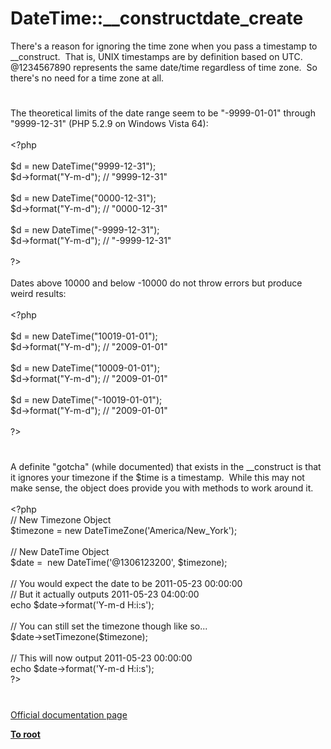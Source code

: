 # DateTime::__constructdate_create




<div class="phpcode"><span class="html">
There&apos;s a reason for ignoring the time zone when you pass a timestamp to __construct.&#xA0; That is, UNIX timestamps are by definition based on UTC.&#xA0; @1234567890 represents the same date/time regardless of time zone.&#xA0; So there&apos;s no need for a time zone at all.</span>
</div>
  

#


<div class="phpcode"><span class="html">
The theoretical limits of the date range seem to be &quot;-9999-01-01&quot; through &quot;9999-12-31&quot; (PHP 5.2.9 on Windows Vista 64):<br><br><span class="default">&lt;?php<br><br>$d </span><span class="keyword">= new </span><span class="default">DateTime</span><span class="keyword">(</span><span class="string">&quot;9999-12-31&quot;</span><span class="keyword">); <br></span><span class="default">$d</span><span class="keyword">-&gt;</span><span class="default">format</span><span class="keyword">(</span><span class="string">&quot;Y-m-d&quot;</span><span class="keyword">); </span><span class="comment">// &quot;9999-12-31&quot;<br><br></span><span class="default">$d </span><span class="keyword">= new </span><span class="default">DateTime</span><span class="keyword">(</span><span class="string">&quot;0000-12-31&quot;</span><span class="keyword">); <br></span><span class="default">$d</span><span class="keyword">-&gt;</span><span class="default">format</span><span class="keyword">(</span><span class="string">&quot;Y-m-d&quot;</span><span class="keyword">); </span><span class="comment">// &quot;0000-12-31&quot;<br><br></span><span class="default">$d </span><span class="keyword">= new </span><span class="default">DateTime</span><span class="keyword">(</span><span class="string">&quot;-9999-12-31&quot;</span><span class="keyword">); <br></span><span class="default">$d</span><span class="keyword">-&gt;</span><span class="default">format</span><span class="keyword">(</span><span class="string">&quot;Y-m-d&quot;</span><span class="keyword">); </span><span class="comment">// &quot;-9999-12-31&quot;<br><br></span><span class="default">?&gt;<br></span><br>Dates above 10000 and below -10000 do not throw errors but produce weird results:<br><br><span class="default">&lt;?php<br><br>$d </span><span class="keyword">= new </span><span class="default">DateTime</span><span class="keyword">(</span><span class="string">&quot;10019-01-01&quot;</span><span class="keyword">); <br></span><span class="default">$d</span><span class="keyword">-&gt;</span><span class="default">format</span><span class="keyword">(</span><span class="string">&quot;Y-m-d&quot;</span><span class="keyword">); </span><span class="comment">// &quot;2009-01-01&quot;<br><br></span><span class="default">$d </span><span class="keyword">= new </span><span class="default">DateTime</span><span class="keyword">(</span><span class="string">&quot;10009-01-01&quot;</span><span class="keyword">); <br></span><span class="default">$d</span><span class="keyword">-&gt;</span><span class="default">format</span><span class="keyword">(</span><span class="string">&quot;Y-m-d&quot;</span><span class="keyword">); </span><span class="comment">// &quot;2009-01-01&quot;<br><br></span><span class="default">$d </span><span class="keyword">= new </span><span class="default">DateTime</span><span class="keyword">(</span><span class="string">&quot;-10019-01-01&quot;</span><span class="keyword">); <br></span><span class="default">$d</span><span class="keyword">-&gt;</span><span class="default">format</span><span class="keyword">(</span><span class="string">&quot;Y-m-d&quot;</span><span class="keyword">); </span><span class="comment">// &quot;2009-01-01&quot;<br><br></span><span class="default">?&gt;</span>
</span>
</div>
  

#


<div class="phpcode"><span class="html">
A definite &quot;gotcha&quot; (while documented) that exists in the __construct is that it ignores your timezone if the $time is a timestamp.&#xA0; While this may not make sense, the object does provide you with methods to work around it.
<br>
<br><span class="default">&lt;?php
<br></span><span class="comment">// New Timezone Object
<br></span><span class="default">$timezone </span><span class="keyword">= new </span><span class="default">DateTimeZone</span><span class="keyword">(</span><span class="string">&apos;America/New_York&apos;</span><span class="keyword">);
<br>
<br></span><span class="comment">// New DateTime Object
<br></span><span class="default">$date </span><span class="keyword">=&#xA0; new </span><span class="default">DateTime</span><span class="keyword">(</span><span class="string">&apos;@1306123200&apos;</span><span class="keyword">, </span><span class="default">$timezone</span><span class="keyword">);&#xA0; &#xA0; 
<br>
<br></span><span class="comment">// You would expect the date to be 2011-05-23 00:00:00
<br>// But it actually outputs 2011-05-23 04:00:00
<br></span><span class="keyword">echo </span><span class="default">$date</span><span class="keyword">-&gt;</span><span class="default">format</span><span class="keyword">(</span><span class="string">&apos;Y-m-d H:i:s&apos;</span><span class="keyword">);
<br>
<br></span><span class="comment">// You can still set the timezone though like so...&#xA0; &#xA0; &#xA0; &#xA0; 
<br></span><span class="default">$date</span><span class="keyword">-&gt;</span><span class="default">setTimezone</span><span class="keyword">(</span><span class="default">$timezone</span><span class="keyword">);
<br>
<br></span><span class="comment">// This will now output 2011-05-23 00:00:00
<br></span><span class="keyword">echo </span><span class="default">$date</span><span class="keyword">-&gt;</span><span class="default">format</span><span class="keyword">(</span><span class="string">&apos;Y-m-d H:i:s&apos;</span><span class="keyword">);
<br></span><span class="default">?&gt;</span>
</span>
</div>
  

#

[Official documentation page](https://www.php.net/manual/en/datetime.construct.php)

**[To root](/README.md)**